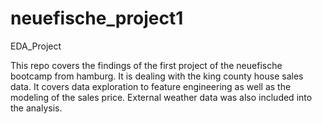 # neuefische_project1
EDA_Project

This repo covers the findings of the first project of the neuefische bootcamp from hamburg. It is dealing with the king county house sales data. It covers data exploration to feature engineering as well as the modeling of the sales price. External weather data was also included into the analysis.
